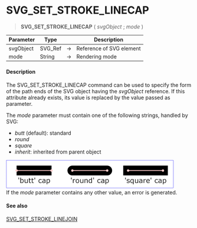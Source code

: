 # SVG_SET_STROKE_LINECAP

>**SVG_SET_STROKE_LINECAP** ( *svgObject* ; *mode* )

| Parameter | Type |  | Description |
| --- | --- | --- | --- |
| svgObject | SVG_Ref | &#8594; | Reference of SVG element |
| mode | String | &#8594; | Rendering mode |



#### Description 

The SVG\_SET\_STROKE\_LINECAP command can be used to specify the form of the path ends of the SVG object having the *svgObject* reference. If this attribute already exists, its value is replaced by the value passed as parameter.

The *mode* parameter must contain one of the following strings, handled by SVG:

* *butt* (default): standard
* *round*
* *square*
* *inherit*: inherited from parent object

![](../images/pict194174.en.png)  
If the *mode* parameter contains any other value, an error is generated.

#### See also 

[SVG\_SET\_STROKE\_LINEJOIN](SVG_SET_STROKE_LINEJOIN.md)  